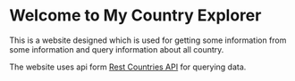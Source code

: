 # Welcome to My Country Explorer

This is a website designed which is used for getting some information from some information and query information about all country.

The website uses api form [Rest Countries API](https://restcountries.com) for querying data.
